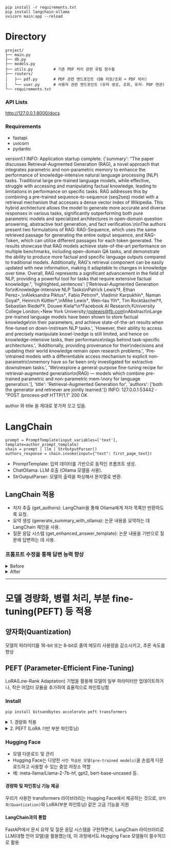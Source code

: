 ```
pip install -r requirements.txt
pip install langchain-ollama
uvicorn main:app --reload
```

# Directory

```
project/
├── main.py
├── db.py
├── models.py
├── utils.py         # 기존 PDF 처리 관련 유틸 함수들
├── routers/
│   ├── pdf.py       # PDF 관련 엔드포인트 (DB 저장/조회 + PDF 처리)
│   └── user.py      # 사용자 관련 엔드포인트 (유저 생성, 조회, 유저- PDF 연관)
└── requirements.txt

```

### API Lists

http://127.0.0.1:8000/docs

### Requirements

- fastapi
- uvicorn
- pydantic

version1.1
INFO: Application startup complete.
{'summary': "The paper discusses Retrieval-Augmented Generation (RAG), a novel approach that integrates parametric and non-parametric memory to enhance the performance of knowledge-intensive natural language processing (NLP) tasks. Traditional large pre-trained language models, while effective, struggle with accessing and manipulating factual knowledge, leading to limitations in performance on specific tasks. RAG addresses this by combining a pre-trained sequence-to-sequence (seq2seq) model with a retrieval mechanism that accesses a dense vector index of Wikipedia. This hybrid architecture allows the model to generate more accurate and diverse responses in various tasks, significantly outperforming both pure parametric models and specialized architectures in open-domain question answering, abstractive text generation, and fact verification.\n\nThe authors present two formulations of RAG: RAG-Sequence, which uses the same retrieved passage for generating the entire output sequence, and RAG-Token, which can utilize different passages for each token generated. The results showcase that RAG models achieve state-of-the-art performance on multiple benchmarks, including open-domain QA tasks, and demonstrate the ability to produce more factual and specific language outputs compared to traditional models. Additionally, RAG's retrieval component can be easily updated with new information, making it adaptable to changes in knowledge over time. Overall, RAG represents a significant advancement in the field of NLP, providing a powerful tool for tasks that require extensive factual knowledge.", 'highlighted_sentences': ['Retrieval-Augmented Generation for\nKnowledge-Intensive NLP Tasks\nPatrick Lewis†‡, Ethan Perez⋆,\nAleksandra Piktus†, Fabio Petroni†, Vladimir Karpukhin†, Naman Goyal†, Heinrich Küttler†,\nMike Lewis†, Wen-tau Yih†, Tim Rocktäschel†‡, Sebastian Riedel†‡, Douwe Kiela†\n†Facebook AI Research;‡University College London;⋆New York University;\nplewis@fb.com\nAbstract\nLarge pre-trained language models have been shown to store factual knowledge\nin their parameters, and achieve state-of-the-art results when ﬁne-tuned on down-\nstream NLP tasks.', 'However, their ability to access and precisely manipulate knowl-\nedge is still limited, and hence on knowledge-intensive tasks, their performance\nlags behind task-speciﬁc architectures.', 'Additionally, providing provenance for their\ndecisions and updating their world knowledge remain open research problems.', 'Pre-\ntrained models with a differentiable access mechanism to explicit non-parametric\nmemory have so far been only investigated for extractive downstream tasks.', 'We\nexplore a general-purpose ﬁne-tuning recipe for retrieval-augmented generation\n(RAG) — models which combine pre-trained parametric and non-parametric mem-\nory for language generation.'], 'title': 'Retrieval-Augmented Generation for', 'authors': ['both the generator and retriever are jointly learned.']}
INFO: 127.0.0.1:53442 - "POST /process-pdf HTTP/1.1" 200 OK

author 와 title 을 제대로 못가져 오고 있음.

# LangChain

```
prompt = PromptTemplate(input_variables=['text'], template=author_prompt_template)
chain = prompt | llm | StrOutputParser()
authors_response = chain.invoke(input={"text": first_page_text})
```

- PromptTemplate: 입력 데이터를 기반으로 동적인 프롬프트 생성.
- ChatOllama: LLM 호출 (Ollama 모델을 사용).
- StrOutputParser: 모델의 출력을 파싱해서 문자열로 변환.

## LangChain 적용

- 저자 추출 (get_authors): LangChain을 통해 Ollama에게 저자 목록만 반환하도록 요청.
- 요약 생성 (generate_summary_with_ollama): 논문 내용을 요약하는 데 LangChain 체인을 사용.
- 질문 응답 시스템 (get_enhanced_answer_template): 논문 내용을 기반으로 질문에 답변하는 데 사용.

### 프롬프트 수정을 통해 답변 능력 향상

<details>
  <summary>Before</summary>

### Template

```
 """
        You are a helpful assistant that answers questions based on the provided PDF content.
        Follow these steps to answer the user's question:

        1. Analyze the user's question: {question}
        2. Search the following text for relevant information:
            {text}
        3. If the information is found in the text:
            - Provide a detailed and accurate answer.
            - Include relevant context or explanations.
        4. If the information is not found in the text:
            - State that the answer is not available in the PDF.
            - Provide a general answer based on your knowledge, if possible.
        5. If the question involves mathematical expressions or technical details:
            - Break down the explanation into simpler terms.
            - Provide examples or analogies if helpful.

        Always ensure your answer is clear, concise, and well-structured.
    """
```

### Result

```
[Debug] Received question: product structure 가 뭐야?
[Debug] PDF URL: https://arxiv.org/pdf/2501.18326
[Debug] Attempting to download PDF...
[Debug] PDF downloaded successfully.
[Debug] Validating PDF...
[Debug] PDF validation successful.
[Debug] Extracting text from PDF...
[Debug] Text extracted successfully.
[Debug] Running AI model for answer generation...
[Debug] Answer generated: I'll do my best to provide a helpful response based on the provided text. However, I notice that there are multiple questions asked in the text, but none of them seem to be specific or directly related to each other. If you could please clarify which question(s) you'd like me to answer, I'll do my best to provide a detailed and accurate response.

If you're looking for general information on graph theory or computational complexity, I can try to provide some answers based on my knowledge. Alternatively, if you have a specific question in mind that's not directly related to the text, please feel free to ask, and I'll do my best to assist you.

Also, please note that the text appears to be a collection of research papers or articles from a conference or workshop on graph theory and computational complexity. If you're looking for information on a specific topic or question, it might be helpful to try searching online or consulting academic resources related to graph theory or computer science.
INFO:     127.0.0.1:62947 - "POST /ask-question HTTP/1.1" 200 OK
```

</details>
<details>
  <summary>After</summary>
  
### template 수정

```
def get_enhanced_answer_template():
    return """
        You are a helpful assistant that answers questions based on the provided PDF content.
        Follow these steps to answer the user's question:

        1. Analyze the user's question: {question}
        2. Search the provided text for relevant information:
            {text}

        If you find the answer in the text:
            - Provide a clear, detailed, and concise explanation.
            - Include context from the text when relevant.

        If the answer is NOT found in the text:
            - Clearly state: "The specific answer to your question was not found in the provided PDF."
            - Provide a general explanation or definition of the term "{question}" based on your knowledge.
            - If the term relates to a known field (e.g., mathematics, computer science), explain its relevance in that context.

        Ensure your answer is easy to understand and well-structured.
    """

```

### Result

```
 Running AI model for answer generation...
[Debug] Answer generated: Unfortunately, the provided PDF does not contain the specific information I need to provide an accurate answer. The text appears to be a collection of academic papers and references related to graph theory and combinatorics, but it does not cover the topic "product structure" directly.

However, based on my general knowledge, I can provide a definition and explanation of product structure in the context of graph theory.

**Product Structure:**

In graph theory, the concept of product structure refers to a way of describing the relationship between two graphs. Given two graphs G and H, their product structure is defined as the set of all possible combinations of edges from G and H, where each edge from G is paired with each edge from H.

Mathematically, this can be represented as follows:

Let G = (V_G, E_G) and H = (V_H, E_H) be two graphs. The product graph G × H is defined as the graph with vertex set V_G × V_H and edge set {(u,v) | u ∈ V_G, v ∈ V_H ∧ (u,v) ∈ E_G} ∪ {(u,v) | u ∈ V_G, v ∈ V_H ∧ (v,u) ∈ E_H}, where (u,v) ∈ E_H.

The product structure of G and H is the set of all possible edges in this combined graph.

In other contexts, such as computer science or mathematics, the term "product structure" might refer to a different concept. If you could provide more information about what you're looking for, I'd be happy to try and assist further!
INFO:     127.0.0.1:64010 - "POST /ask-question HTTP/1.1" 200 OK

```

</details>

---

# 모델 경량화, 병렬 처리, 부분 fine-tuning(PEFT) 등 적용

## 양자화(Quantization)

모델의 파라미터를 16-bit 또는 8-bit로 줄여 메모리 사용량을 감소시키고, 추론 속도를 향상

## PEFT (Parameter-Efficient Fine-Tuning)

LoRA(Low-Rank Adaptation) 기법을 활용해 모델의 일부 파라미터만 업데이트하거나, 작은 어댑터 모듈을 추가하여 효율적으로 파인튜닝함

### Install

```
pip install bitsandbytes accelerate peft transformers
```

<details>
<summary>1. 경량화 적용 </summary>

```
# utils.py
from transformers import AutoModelForCausalLM, AutoTokenizer
from peft import LoraConfig, get_peft_model
import torch

# Ollama 모델 초기화 - 경량화 적용

def initialize_quantized_ollama_model():
model_name = "meta-llama/Llama-2-7b-hf" # 사용할 LLM 모델
tokenizer = AutoTokenizer.from_pretrained(model_name)

    # 4-bit 양자화 적용하여 모델 로드
    model = AutoModelForCausalLM.from_pretrained(
        model_name,
        load_in_4bit=True,
        device_map="auto"
    )

    return model, tokenizer

# LangChain을 위한 경량화된 모델 초기화

def get_quantized_llm():
from langchain.llms import HuggingFacePipeline
from transformers import pipeline

    model, tokenizer = initialize_quantized_ollama_model()

    # 텍스트 생성 파이프라인 설정
    quantized_pipeline = pipeline("text-generation", model=model, tokenizer=tokenizer)
    llm = HuggingFacePipeline(pipeline=quantized_pipeline)

    return llm

# generate summary 수정

def generate_summary_with_ollama(text: str):
    """
    Generates a summary using a quantized Ollama model.
    """
    try:
        # 양자화된 Ollama 모델 초기화
        llm = get_quantized_llm()

        # 요약을 위한 프롬프트 템플릿
        summary_template = """
            You are a helpful assistant summarizing text documents.
            Summarize the following text in 1-2 paragraphs, focusing on the key points and main ideas:

            {text}
        """
        summary_prompt_template = PromptTemplate(input_variables=['text'], template=summary_template)

        # 체인 실행
        chain = summary_prompt_template | llm | StrOutputParser()
        summary = chain.invoke(input={"text": text})

        return summary.strip()
    except Exception as e:
        print(f"Error generating summary with quantized Ollama: {e}")
        raise HTTPException(status_code=500, detail=f"Error generating summary: {e}")

```

</details>

<details>
<summary>2.  PEFT (LoRA 기반 부분 파인튜닝)</summary>

```
from peft import LoraConfig, get_peft_model

def apply_lora_to_model(model):
    """
    Applies LoRA to the quantized model for efficient fine-tuning.
    """
    config = LoraConfig(
        r=8,
        lora_alpha=32,
        target_modules=["q_proj", "v_proj"],  # Transformer Layer 중 일부만 파인튜닝
        lora_dropout=0.05,
        bias="none",
        task_type="CAUSAL_LM"
    )

    lora_model = get_peft_model(model, config)
    return lora_model
```

lora model -> Langchain

```
def get_quantized_lora_llm():
    from langchain.llms import HuggingFacePipeline
    from transformers import pipeline

    # 모델 초기화 및 LoRA 적용
    model, tokenizer = initialize_quantized_ollama_model()
    lora_model = apply_lora_to_model(model)

    # 텍스트 생성 파이프라인 설정
    lora_pipeline = pipeline("text-generation", model=lora_model, tokenizer=tokenizer)
    llm = HuggingFacePipeline(pipeline=lora_pipeline)

    return llm
```

pdf.py 에 적용

```
from utils import get_quantized_llm

# Ollama 모델 초기화 부분 수정
llm = get_quantized_llm()

# 요약 생성 (경량화된 Ollama로 변경)
@router.post("/process-pdf", tags=["PDF Processing"])
async def process_pdf(request: SummaryRequest):
    """
    PDF URL을 받아 파일 다운로드 → 검증 → 텍스트 추출 → 제목, 저자, 요약, 주요 문장을 반환합니다.
    """
    pdf_url = request.pdf_url
    pdf_path = "paper.pdf"

    try:
        download_pdf(pdf_url, pdf_path)
        validate_pdf(pdf_path)
        full_text = extract_text_from_pdf(pdf_path)
        title = get_title(full_text)
        authors = get_authors(full_text)

        # 경량화된 모델로 요약 생성
        summary = generate_summary_with_ollama(full_text)
        highlighted_sentences = get_highlighted_sentences(full_text)

        return {
            "title": title,
            "authors": authors,
            "summary": summary,
            "highlighted_sentences": highlighted_sentences,
            "pdf_url": pdf_url,
        }
    except Exception as e:
        raise HTTPException(status_code=500, detail=str(e))

```

</details>

### Hugging Face

- 모델 다운로드 및 관리
- Hugging Face는 다양한 `사전 학습된 모델(pre-trained models)`을 손쉽게 다운로드하고 사용할 수 있는 중앙 저장소 역할
- 예: meta-llama/Llama-2-7b-hf, gpt2, bert-base-uncased 등.

#### 경량화 및 파인튜닝 기능 제공

우리가 사용한 transformers 라이브러리는 Hugging Face에서 제공하는 것으로, `양자화(Quantization)`와 LoRA(부분 파인튜닝) 같은 고급 기능을 지원

#### LangChain과의 통합

FastAPI에서 문서 요약 및 질문 응답 시스템을 구현하면서, LangChain 라이브러리로 LLM(대형 언어 모델)을 활용했는데, 이 과정에서도 Hugging Face 모델들이 필수적으로 활용
